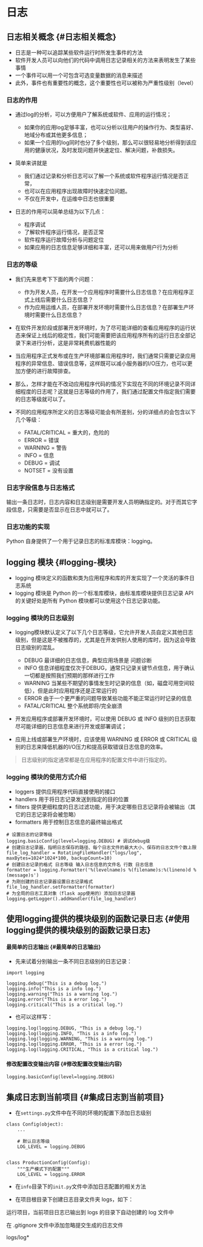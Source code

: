 # 日志

## 日志相关概念 {#日志相关概念}

* 日志是一种可以追踪某些软件运行时所发生事件的方法
* 软件开发人员可以向他们的代码中调用日志记录相关的方法来表明发生了某些事情
* 一个事件可以用一个可包含可选变量数据的消息来描述
* 此外，事件也有重要性的概念，这个重要性也可以被称为严重性级别（level）

### 日志的作用

* 通过log的分析，可以方便用户了解系统或软件、应用的运行情况；

  * 如果你的应用log足够丰富，也可以分析以往用户的操作行为、类型喜好、地域分布或其他更多信息；
  * 如果一个应用的log同时也分了多个级别，那么可以很轻易地分析得到该应用的健康状况，及时发现问题并快速定位、解决问题，补救损失。

* 简单来讲就是

  * 我们通过记录和分析日志可以了解一个系统或软件程序运行情况是否正常，
  * 也可以在应用程序出现故障时快速定位问题。
  * 不仅在开发中，在运维中日志也很重要

* 日志的作用可以简单总结为以下几点：

  * 程序调试
  * 了解软件程序运行情况，是否正常
  * 软件程序运行故障分析与问题定位
  * 如果应用的日志信息足够详细和丰富，还可以用来做用户行为分析

### 日志的等级

* 我们先来思考下下面的两个问题：

  * 作为开发人员，在开发一个应用程序时需要什么日志信息？在应用程序正式上线后需要什么日志信息？
  * 作为应用运维人员，在部署开发环境时需要什么日志信息？在部署生产环境时需要什么日志信息？

* 在软件开发阶段或部署开发环境时，为了尽可能详细的查看应用程序的运行状态来保证上线后的稳定性，我们可能需要把该应用程序所有的运行日志全部记录下来进行分析，这是非常耗费机器性能的

* 当应用程序正式发布或在生产环境部署应用程序时，我们通常只需要记录应用程序的异常信息、错误信息等，这样既可以减小服务器的I/O压力，也可以更加方便的进行故障排查。

* 那么，怎样才能在不改动应用程序代码的情况下实现在不同的环境记录不同详细程度的日志呢？这就是日志等级的作用了，我们通过配置文件指定我们需要的日志等级就可以了。

* 不同的应用程序所定义的日志等级可能会有所差别，分的详细点的会包含以下几个等级：

  * FATAL/CRITICAL = 重大的，危险的
  * ERROR = 错误
  * WARNING = 警告
  * INFO = 信息
  * DEBUG = 调试
  * NOTSET = 没有设置

### 日志字段信息与日志格式

输出一条日志时，日志内容和日志级别是需要开发人员明确指定的。对于而其它字段信息，只需要是否显示在日志中就可以了。

### 日志功能的实现

Python 自身提供了一个用于记录日志的标准库模块：logging。

## logging 模块 {#logging-模块}

* logging 模块定义的函数和类为应用程序和库的开发实现了一个灵活的事件日志系统
* logging 模块是 Python 的一个标准库模块，由标准库模块提供日志记录 API 的关键好处是所有 Python 模块都可以使用这个日志记录功能。

### logging 模块的日志级别

* logging模块默认定义了以下几个日志等级，它允许开发人员自定义其他日志级别，但是这是不被推荐的，尤其是在开发供别人使用的库时，因为这会导致日志级别的混乱。

  * DEBUG 最详细的日志信息，典型应用场景是 问题诊断
  * INFO 信息详细程度仅次于DEBUG，通常只记录关键节点信息，用于确认一切都是按照我们预期的那样进行工作
  * WARNING 当某些不期望的事情发生时记录的信息（如，磁盘可用空间较低），但是此时应用程序还是正常运行的
  * ERROR 由于一个更严重的问题导致某些功能不能正常运行时记录的信息
  * FATAL/CRITICAL 整个系统即将/完全崩溃

* 开发应用程序或部署开发环境时，可以使用 DEBUG 或 INFO 级别的日志获取尽可能详细的日志信息来进行开发或部署调试；

* 应用上线或部署生产环境时，应该使用 WARNING 或 ERROR 或 CRITICAL 级别的日志来降低机器的I/O压力和提高获取错误日志信息的效率。

> 日志级别的指定通常都是在应用程序的配置文件中进行指定的。

### logging 模块的使用方式介绍

* loggers 提供应用程序代码直接使用的接口
* handlers 用于将日志记录发送到指定的目的位置
* filters 提供更细粒度的日志过滤功能，用于决定哪些日志记录将会被输出（其它的日志记录将会被忽略）
* formatters 用于控制日志信息的最终输出格式

```
# 设置日志的记录等级
logging.basicConfig(level=logging.DEBUG) # 调试debug级
# 创建日志记录器，指明日志保存的路径、每个日志文件的最大大小、保存的日志文件个数上限
file_log_handler = RotatingFileHandler("logs/log", maxBytes=1024*1024*100, backupCount=10)
# 创建日志记录的格式 日志等级 输入日志信息的文件名 行数 日志信息
formatter = logging.Formatter('%(levelname)s %(filename)s:%(lineno)d %(message)s')
# 为刚创建的日志记录器设置日志记录格式
file_log_handler.setFormatter(formatter)
# 为全局的日志工具对象（flask app使用的）添加日志记录器
logging.getLogger().addHandler(file_log_handler)
```

## 使用logging提供的模块级别的函数记录日志 {#使用logging提供的模块级别的函数记录日志}

#### 最简单的日志输出 {#最简单的日志输出}

* 先来试着分别输出一条不同日志级别的日志记录：

```
import logging

logging.debug("This is a debug log.")
logging.info("This is a info log.")
logging.warning("This is a warning log.")
logging.error("This is a error log.")
logging.critical("This is a critical log.")
```

* 也可以这样写：

```
logging.log(logging.DEBUG, "This is a debug log.")
logging.log(logging.INFO, "This is a info log.")
logging.log(logging.WARNING, "This is a warning log.")
logging.log(logging.ERROR, "This is a error log.")
logging.log(logging.CRITICAL, "This is a critical log.")
```

#### 修改配置改变输出内容 {#修改配置改变输出内容}

```
logging.basicConfig(level=logging.DEBUG)
```

## 集成日志到当前项目 {#集成日志到当前项目}

* 在`settings.py`文件中在不同的环境的配置下添加日志级别

```
class Config(object):
    ...

    # 默认日志等级
    LOG_LEVEL = logging.DEBUG


class ProductionConfig(Config):
    """生产模式下的配置"""
    LOG_LEVEL = logging.ERROR
```

* 在`info`目录下的`init.py`文件中添加日志配置的相关方法

* 在项目根目录下创建日志目录文件夹 logs，如下：

运行项目，当前项目日志已输出到 logs 的目录下自动创建的 log 文件中

在 .gitignore 文件中添加忽略提交生成的日志文件

logs/log\*

